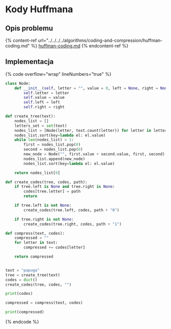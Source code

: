 # Kody Huffmana

## Opis problemu

{% content-ref url="../../../../algorithms/coding-and-compression/huffman-coding.md" %}
[huffman-coding.md](../../../../algorithms/coding-and-compression/huffman-coding.md)
{% endcontent-ref %}

## Implementacja

{% code overflow="wrap" lineNumbers="true" %}
```python
class Node:
    def __init__(self, letter = "", value = 0, left = None, right = None):
        self.letter = letter
        self.value = value
        self.left = left
        self.right = right

def create_tree(text):
    nodes_list = []
    letters_set = set(text)
    nodes_list = [Node(letter, text.count(letter)) for letter in letters_set]
    nodes_list.sort(key=lambda el: el.value)
    while len(nodes_list) > 1:
        first = nodes_list.pop(0)
        second = nodes_list.pop(0)
        new_node = Node("", first.value + second.value, first, second)
        nodes_list.append(new_node)
        nodes_list.sort(key=lambda el: el.value)

    return nodes_list[0]

def create_codes(tree, codes, path):
    if tree.left is None and tree.right is None:
        codes[tree.letter] = path
        return

    if tree.left is not None:
        create_codes(tree.left, codes, path + "0")

    if tree.right is not None:
        create_codes(tree.right, codes, path + "1")

def compress(text, codes):
    compressed = ""
    for letter in text:
        compressed += codes[letter]

    return compressed


text = "papuga"
tree = create_tree(text)
codes = dict()
create_codes(tree, codes, "")

print(codes)

compressed = compress(text, codes)

print(compressed)
```
{% endcode %}
